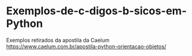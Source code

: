 # Exemplos-de-c-digos-b-sicos-em-Python
Exemplos retirados da apostila da Caelum https://www.caelum.com.br/apostila-python-orientacao-objetos/
